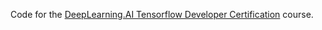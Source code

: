 Code for the [DeepLearning.AI Tensorflow Developer Certification](https://www.coursera.org/professional-certificates/tensorflow-in-practice) course.
